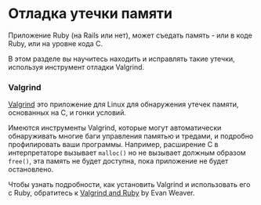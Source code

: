 # Отладка утечки памяти

Приложение Ruby (на Rails или нет), может съедать память - или в коде Ruby, или на уровне кода C.

В этом разделе вы научитесь находить и исправлять такие утечки, используя инструмент отладки Valgrind.

### Valgrind

[Valgrind](http://valgrind.org/) это приложение для Linux для обнаружения утечек памяти, основанных на C, и гонки условий.

Имеются инструменты Valgrind, которые могут автоматически обнаруживать многие баги управления памятью и тредами, и подробно профилировать ваши программы. Например, расширение C в интерпретаторе вызывает `malloc()` но не вызывает должным образом `free()`, эта память не будет доступна, пока приложение не будет остановлено.

Чтобы узнать подробности, как установить Valgrind и использовать его с Ruby, обратитесь к [Valgrind and Ruby](http://blog.evanweaver.com/articles/2008/02/05/valgrind-and-ruby/) by Evan Weaver.
